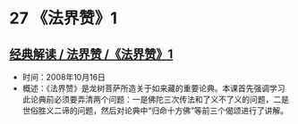 # 27 《法界赞》1

## [经典解读 / 法界赞 /《法界赞》1](https://www.fohuifayu.com/index.php/huideng-jiangtang/jingdian-jiedu/fajie-zan/946-l08001)

- 时间：2008年10月16日
- 概述：《法界赞》是龙树菩萨所造关于如来藏的重要论典。本课首先强调学习此论典前必须要弄清两个问题：一是佛陀三次传法和了义不了义的问题，二是世俗胜义二谛的问题，然后对论典中“归命十方佛”等前三个偈颂进行了讲解。
